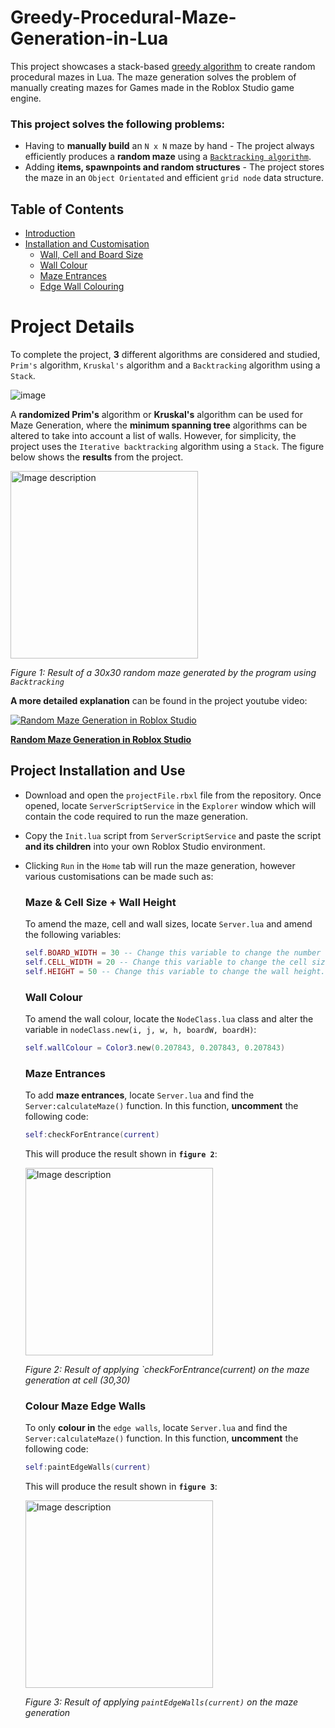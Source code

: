 # Greedy-Procedural-Maze-Generation-in-Lua

This project showcases a stack-based [greedy algorithm](https://www.geeksforgeeks.org/greedy-algorithms/) to create random procedural mazes in Lua. The maze generation solves the problem of manually creating mazes for Games made in the Roblox Studio game engine.

### This project solves the following problems:
- Having to **manually build** an `N x N` maze by hand - The project always efficiently produces a **random maze** using a [`Backtracking algorithm`](https://www.geeksforgeeks.org/backtracking-algorithms/).
- Adding **items, spawnpoints and random structures** - The project stores the maze in an `Object Orientated` and efficient `grid node` data structure.

## Table of Contents
- [Introduction](#project-details)
- [Installation and Customisation](#project-installation-and-use)
  - [Wall, Cell and Board Size](#maze--cell-size--wall-height)
  - [Wall Colour](#wall-colour)
  - [Maze Entrances](#maze-entrances)
  - [Edge Wall Colouring](#colour-maze-edge-walls)
    

# Project Details

To complete the project, **3** different algorithms are considered and studied, `Prim's` algorithm, `Kruskal's` algorithm and a `Backtracking` algorithm using a `Stack`.

![image](https://github.com/user-attachments/assets/1d7ee40b-94f3-4522-80fd-bf8be4ceca21)

A **randomized Prim's** algorithm or **Kruskal's** algorithm can be used for Maze Generation, where the **minimum spanning tree** algorithms can be altered to take into account a list of walls. However, for simplicity, the project uses the `Iterative backtracking` algorithm using a `Stack`. The figure below shows the **results** from the project.

<img src="https://github.com/user-attachments/assets/2eb8d7c8-81b5-48c1-95e8-5375a2625a79" alt="Image description" width="300"/>

*Figure 1: Result of a 30x30 random maze generated by the program using `Backtracking`*

**A more detailed explanation** can be found in the project youtube video:

[![Random Maze Generation in Roblox Studio](https://img.youtube.com/vi/nGveqHnicr8/mqdefault.jpg)](https://www.youtube.com/watch?v=nGveqHnicr8)

[**Random Maze Generation in Roblox Studio**](https://www.youtube.com/watch?v=nGveqHnicr8&t=0s)

## Project Installation and Use

  - Download and open the `projectFile.rbxl` file from the repository. Once opened, locate `ServerScriptService` in the `Explorer` window which will contain the code required to run the maze generation.
  - Copy the `Init.lua` script from `ServerScriptService` and paste the script **and its children** into your own Roblox Studio environment.
  - Clicking `Run` in the `Home` tab will run the maze generation, however various customisations can be made such as:

    ### Maze & Cell Size + Wall Height

    To amend the maze, cell and wall sizes, locate `Server.lua` and amend the following variables:

    ```lua
    self.BOARD_WIDTH = 30 -- Change this variable to change the number of cells (boardW x boardW maze).
    self.CELL_WIDTH = 20 -- Change this variable to change the cell size (cellW x cellW cell size).
    self.HEIGHT = 50 -- Change this variable to change the wall height.
    ```
    
    ### Wall Colour

    To amend the wall colour, locate the `NodeClass.lua` class and alter the variable in `nodeClass.new(i, j, w, h, boardW, boardH)`:

    ```lua
    self.wallColour = Color3.new(0.207843, 0.207843, 0.207843)
    ```

    ### Maze Entrances

    To add **maze entrances**, locate `Server.lua` and find the `Server:calculateMaze()` function. In this function, **uncomment** the following code:
    ```lua
    self:checkForEntrance(current)
    ```
    This will produce the result shown in **`figure 2`**:

    <img src="https://github.com/user-attachments/assets/499c5d90-991f-4d90-ad9e-bdf23ec05a18" alt="Image description" width="300"/>
    
    *Figure 2: Result of applying `checkForEntrance(current) on the maze generation at cell (30,30)*

    ### Colour Maze Edge Walls

    To only **colour in** the `edge walls`, locate `Server.lua` and find the `Server:calculateMaze()` function. In this function, **uncomment** the following code:

    ```lua
    self:paintEdgeWalls(current)
    ```
    
    This will produce the result shown in **`figure 3`**:
    
    <img src="https://github.com/user-attachments/assets/66d409bf-38e8-41a7-8007-d015820265c6" alt="Image description" width="300"/>

    *Figure 3: Result of applying `paintEdgeWalls(current)` on the maze generation*
    

